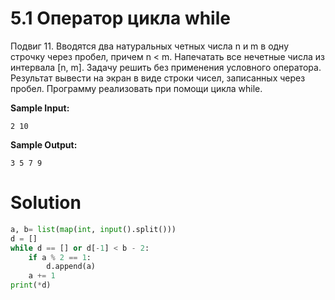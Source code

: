 # 5.1 Оператор цикла while

Подвиг 11. Вводятся два натуральных четных числа n и m в одну строчку через пробел, причем n < m. Напечатать все
нечетные числа из интервала [n, m]. Задачу решить без применения условного оператора. Результат вывести на экран в виде
строки чисел, записанных через пробел. Программу реализовать при помощи цикла while.

**Sample Input:**

```
2 10
```

**Sample Output:**

```
3 5 7 9
```

# Solution

```python
a, b= list(map(int, input().split())) 
d = []
while d == [] or d[-1] < b - 2:
    if a % 2 == 1:
        d.append(a)
    a += 1
print(*d)
```